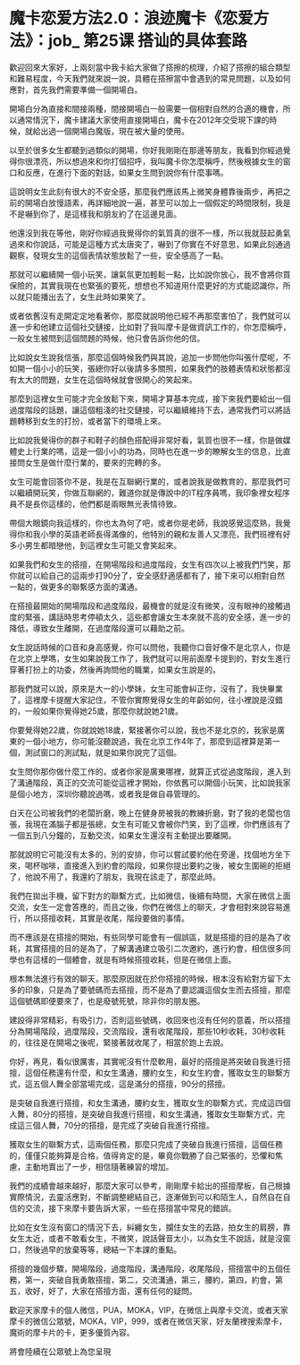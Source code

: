 # 魔卡恋爱方法2.0：浪迹魔卡《恋爱方法》：job_  第25课 搭讪的具体套路

歡迎回來大家好，上兩刻當中我卡給大家做了搭擦的梳理，介紹了搭擦的組合類型和難易程度，今天我們就來說一說，具體在搭擦當中會遇到的常見問題，以及如何應對，首先我們需要準備一個開場白。

開場白分為直接和間接兩種，間接開場白一般需要一個相對自然的合適的機會，所以通常情況下，魔卡建議大家使用直接開場白，魔卡在2012年交受現下課的時候，就給出過一個開場白魔版，現在被大量的使用。

以至於很多女生都聽到過類似的開場，你好我剛剛在那邊等朋友，我看到你經過覺得你很漂亮，所以想過來和你打個招呼，我叫魔卡你怎麼稱呼，然後根據女生的窗口和反應，在進行下面的對話，如果女生問到說你有什麼事嗎。

這說明女生此刻有很大的不安全感，那麼我們應該馬上微笑身體靠後兩步，再把之前的開場白放慢語素，再詳細地說一遍，甚至可以加上一個假定的時間限制，我是不是嚇到你了，是這樣我和朋友約了在這邊見面。

他還沒到我在等他，剛好你經過我覺得你的氣質真的很不一樣，所以我就鼓起勇氣過來和你說話，可能是這種方式太唐突了，嚇到了你實在不好意思，如果此刻通過觀察，發現女生的這個表情狀態放鬆了一些，安全感高了一點。

那就可以繼續開一個小玩笑，讓氣氛更加輕鬆一點，比如說你放心，我不會將你買保險的，其實我現在也緊張的要死，想想也不知道用什麼更好的方式能認識你，所以就只能播出去了，女生此時如果笑了。

或者依舊沒有走開定定地看著你，那麼就說明他已經不再那麼害怕了，我們就可以進一步和他建立這個社交鏈接，比如對了我叫摩卡是做資訊工作的，你怎麼稱呼，一般女生被問到這個問題的時候，他只會告訴你他的信。

比如說女生說我信張，那麼這個時候我們與其說，追加一步問他你叫張什麼呢，不如開一個小小的玩笑，張總你好以後請多多關照，如果我們的肢體表情和狀態都沒有太大的問題，女生在這個時候就會很開心的笑起來。

那麼到這裡女生可能才完全放鬆下來，開場才算基本完成，接下來我們要給出一個過度階段的話題，讓這個粗淺的社交鏈接，可以繼續維持下去，通常我們可以將話題轉移到女生的打扮，或者當下的環境上來。

比如說我覺得你的群子和鞋子的顏色搭配得非常好看，氣質也很不一樣，你是做媒體史上行業的嗎，這是一個小小的功為，同時也在進一步的瞭解女生的信息，比直接問女生是做什麼行業的，要來的完轉的多。

女生可能會回答你不是，我是在互聯網行業的，或者說我是做教育的，那麼我們可以繼續開玩笑，你做互聯網的，難道你就是傳說中的IT程序員嗎，我印象裡女程序員不是長你這樣的，他們都是兩眼無光表情待致。

帶個大眼鏡向我這樣的，你也太為何了吧，或者你是老師，我說感覺這麼熟，我覺得你和我小學的英語老師長得滿像的，他特別的親和友善人又漂亮，我們班裡有好多小男生都暗戀他，到這裡女生可能又會笑起來。

如果我們和女生的搭擅，在開場階段和過度階段，女生有四次以上被我們鬥笑，那你就可以給自己的這兩步打90分了，安全感舒適感都有了，接下來可以相對自然一點的，做更多的聯繫感方面的溝通。

在搭擅最開始的開場階段和過度階段，最機會的就是沒有微笑，沒有眼神的接觸過度的緊張，講話時思考停頓太久，這些都會讓女生本來就不高的安全感，進一步的降低，導致女生離開，在過度階段還可以藉助之前。

女生說話時候的口音和身高感覺，你可以問他，我聽你口音好像不是北京人，你是在北京上學嗎，女生如果說我工作了，我們就可以用前面摩卡提到的，對女生進行穿著打扮上的功委，然後再詢問他的職業，如果女生說是的。

那我們就可以說，原來是大一的小學妹，女生可能會糾正你，沒有了，我快畢業了，這裡摩卡提醒大家記住，不管你實際覺得女生的年齡如何，往小裡說是沒錯的，一般如果你覺得她25歲，那麼你就說她21歲。

你要覺得她22歲，你就說她18歲，緊接著你可以說，我也不是北京的，我家是廣東的一個小地方，你可能沒聽說過，我在北京工作4年了，那麼到這裡算是第一個，測試窗口的測試點，就是如果你說完了這個。

女生問你那你做什麼工作的，或者你家是廣東哪裡，就算正式從過度階段，進入到了溝通階段，真正的交流可能從這裡才開始，你依舊可以開個小玩笑，比如說我家是個小地方，深圳你聽說過嗎，或者我是做自尋管理的。

白天在公司被我們的老闆折磨，晚上在健身房被我的教練折磨，對了我的老闆也信張，我現在滿腦子都是張總，女生有可能又會被你鬥笑，到了這裡，你們應該有了一個五到八分鐘的，互動交流，如果女生還沒有主動提出要離開。

那就說明它可能沒有太多的，別的安排，你可以嘗試要約他在旁邊，找個地方坐下來，喝杯咖啡，直接進入到約會的階段，如果你提出要約之後，被女生圍碗的拒絕了，他說不用了，我還約了朋友，我現在該走了，那麼此時。

我們在拋出手機，留下對方的聯繫方式，比如微信，後續有時間，大家在微信上面交流，女生一定會答應的，而且之後，你們在微信上的聊天，才會相對來說容易進行，所以搭擅收耗，其實是收尾，階段要做的事情。

而不應該是在搭擅的開始，有些同學可能會有一個誤區，就是搭擅的目的是為了收耗，其實搭擅的目的是為了，了解溝通建立吸引二次邀約，進行約會，相信很多同學也有這樣的一個體會，就是有時候搭擅收耗，但是在微信上面。

根本無法進行有效的聊天，那麼原因就在於你搭擅的時候，根本沒有給對方留下太多的印象，只是為了要號碼而去搭擅，而不是為了要認識這個女生而去搭擅，那麼這個號碼即便要來了，也是廢號死號，除非你的朋友圈。

建設得非常精彩，有吸引力，否則這些號碼，收回來也沒有任何的意義，所以搭擅分為開場階段，過度階段，交流階段，還有收尾階段，那些10秒收耗，30秒收耗的，往往是在開場之後呢，緊接著就收尾了，相當於跑上去說。

你好，再見，看似很厲害，其實呢沒有什麼軟用，最好的搭擅是將突破自我進行搭擅，這個任務還有什麼，和女生溝通，腰約女生，和女生約會，獲取女生的聯繫方式，這五個人舞全部當場完成，這是滿分的搭擅，90分的搭擅。

是突破自我進行搭擅，和女生溝通，腰約女生，獲取女生的聯繫方式，完成這四個人舞，80分的搭擅，是突破自我進行搭擅，和女生溝通，獲取女生聯繫方式，完成這三個人舞，70分的搭擅，是完成了突破自我進行搭擅。

獲取女生的聯繫方式，這兩個任務，那麼只完成了突破自我進行搭擅，這個任務的，僅僅只能夠算是合格，值得肯定的是，畢竟你戰勝了自己緊張的，恐懼和焦慮，主動地賣出了一步，相信隨著練習的增加。

我們的成績會越來越好，那麼大家可以參考，剛剛摩卡給出的搭擅摩板，自己根據實際情況，去靈活應對，不斷調整總結自己，逐漸做到可以和陌生人，自然自在自信的交流，接下來摩卡要告訴大家，一些在搭擅當中常見的錯誤。

比如在女生沒有窗口的情況下去，糾纏女生，攔住女生的去路，拍女生的肩膀，靠女生太近，或者不敢看女生，不微笑，說話聲音太小，以為女生不說話，就是沒窗口，然後過早的放棄等等，總結一下本課的重點。

搭擅的幾個步驟，開場階段，過度階段，溝通階段，收尾階段，搭擅當中的五個任務，第一，突破自我勇敢搭擅，第二，交流溝通，第三，腰約，第四，約會，第五，收好，好了，大家在搭擅方面，還有任何的疑問。

歡迎天家摩卡的個人微信，PUA，MOKA，VIP，在微信上與摩卡交流，或者天家摩卡的微信公眾號，MOKA，VIP，999，或者在微信天家，好友蘭裡搜索摩卡，魔術的摩卡片的卡，更多優質內容。

將會陸續在公眾號上為您呈現
